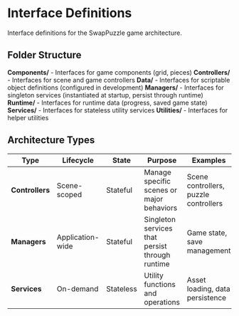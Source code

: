 # Interface Definitions

Interface definitions for the SwapPuzzle game architecture.

## Folder Structure

**Components/** - Interfaces for game components (grid, pieces)
**Controllers/** - Interfaces for scene and game controllers
**Data/** - Interfaces for scriptable object definitions (configured in development)
**Managers/** - Interfaces for singleton services (instantiated at startup, persist through runtime)
**Runtime/** - Interfaces for runtime data (progress, saved game state)
**Services/** - Interfaces for stateless utility services
**Utilities/** - Interfaces for helper utilities

## Architecture Types

| Type | Lifecycle | State | Purpose | Examples |
|------|-----------|-------|---------|----------|
| **Controllers** | Scene-scoped | Stateful | Manage specific scenes or major behaviors | Scene controllers, puzzle controllers |
| **Managers** | Application-wide | Stateful | Singleton services that persist through runtime | Game state, save management |
| **Services** | On-demand | Stateless | Utility functions and operations | Asset loading, data persistence |
